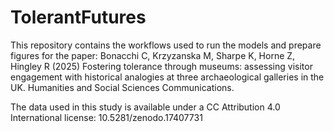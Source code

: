# TolerantFutures
 
This repository contains the workflows used to run the models and prepare figures for the paper: Bonacchi C, Krzyzanska M, Sharpe K, Horne Z, Hingley R (2025) Fostering tolerance through museums: assessing visitor engagement with historical analogies at three archaeological galleries in the UK. Humanities and Social Sciences Communications.

The data used in this study is available under a CC Attribution 4.0 International license:  10.5281/zenodo.17407731
